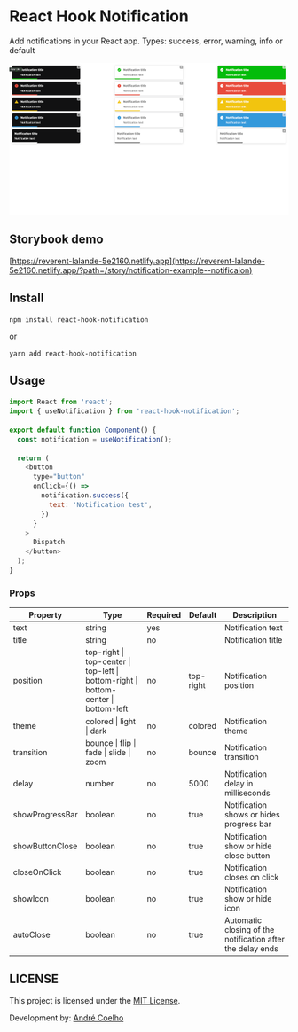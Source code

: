 # React Hook Notification

Add notifications in your React app. Types: success, error, warning, info or default

![Demo](demo.png)

## Storybook demo

[https://reverent-lalande-5e2160.netlify.app](https://reverent-lalande-5e2160.netlify.app/?path=/story/notification-example--notificaion)

## Install

```shell
npm install react-hook-notification
```

or

```shell
yarn add react-hook-notification
```

## Usage

```js
import React from 'react';
import { useNotification } from 'react-hook-notification';

export default function Component() {
  const notification = useNotification();

  return (
    <button
      type="button"
      onClick={() =>
        notification.success({
          text: 'Notification test',
        })
      }
    >
      Dispatch
    </button>
  );
}
```

### Props

| Property        | Type                                                                                | Required | Default   | Description                                                |
| --------------- | ----------------------------------------------------------------------------------- | -------- | --------- | ---------------------------------------------------------- |
| text            | string                                                                              | yes      |           | Notification text                                          |
| title           | string                                                                              | no       |           | Notification title                                         |
| position        | top-right \| top-center \| top-left \| bottom-right \| bottom-center \| bottom-left | no       | top-right | Notification position                                      |
| theme           | colored \| light \| dark                                                            | no       | colored   | Notification theme                                         |
| transition      | bounce \| flip \| fade \| slide \| zoom                                             | no       | bounce    | Notification transition                                    |
| delay           | number                                                                              | no       | 5000      | Notification delay in milliseconds                         |
| showProgressBar | boolean                                                                             | no       | true      | Notification shows or hides progress bar                   |
| showButtonClose | boolean                                                                             | no       | true      | Notification show or hide close button                     |
| closeOnClick    | boolean                                                                             | no       | true      | Notification closes on click                               |
| showIcon        | boolean                                                                             | no       | true      | Notification show or hide icon                             |
| autoClose       | boolean                                                                             | no       | true      | Automatic closing of the notification after the delay ends |

## LICENSE

This project is licensed under the [MIT License](https://opensource.org/licenses/MIT).

Development by: [André Coelho](https://andrecoelho.dev)
